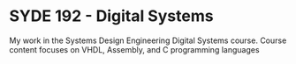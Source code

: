 # SYDE 192 - Digital Systems
My work in the Systems Design Engineering Digital Systems course. Course content focuses on VHDL, Assembly, and C programming languages
